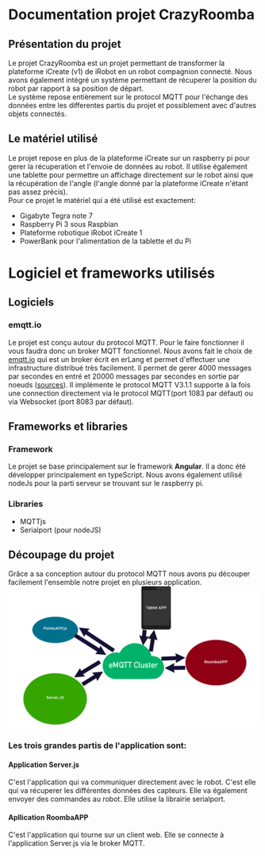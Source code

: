 # Documentation projet CrazyRoomba
## Présentation du projet
Le projet CrazyRoomba est un projet permettant de transformer la plateforme iCreate (v1) de iRobot en un robot compagnion connecté. Nous avons également intégré un système permettant de récuperer la position du robot par rapport à sa position de départ.<br/>
Le système repose entièrement sur le protocol MQTT pour l'échange des données entre les differentes partis du projet et possiblement avec d'autres objets connectés.

## Le matériel utilisé
Le projet repose en plus de la plateforme iCreate sur un raspberry pi pour gerer la récuperation et l'envoie de données au robot. Il utilise également une tablette pour permettre un affichage directement sur le robot ainsi que la récupération de l'angle (l'angle donné par la plateforme iCreate n'étant pas assez précis).<br/>
Pour ce projet le matériel qui a été utilisé est exactement:
<ul>
<li>Gigabyte Tegra note 7</li>
<li>Raspberry Pi 3 sous Raspbian</li>
<li>Plateforme robotique iRobot iCreate 1</li>
<li>PowerBank pour l'alimentation de la tablette et du Pi</li>
</ul>

# Logiciel et frameworks utilisés
## Logiciels
### emqtt.io
Le projet est conçu autour du protocol MQTT. Pour le faire fonctionner il vous faudra donc un broker MQTT fonctionnel. Nous avons fait le choix de <a href="http://emqtt.io/">emqtt.io</a> qui est un broker écrit en erLang et permet d'effectuer une infrastructure distribué très facilement. Il permet de gerer 4000 messages par secondes en entré et 20000 messages par secondes en sortie par noeuds (<a href="https://github.com/emqtt/emqttd/wiki/benchmark-for-0.13.0-release">sources</a>). Il implémente le protocol MQTT V3.1.1 supporte à la fois une connection directement via le protocol MQTT(port 1083 par défaut) ou via Websocket (port 8083 par défaut).

## Frameworks et libraries
### Framework
Le projet se base principalement sur le framework <b>Angular</b>. Il a donc été développer principalement en typeScript. Nous avons également utilisé nodeJs pour la parti serveur se trouvant sur le raspberry pi.
### Libraries
<ul>
<li>MQTTjs</li>
<li>Serialport (pour nodeJS)</li>
</ul>

## Découpage du projet
Grâce a sa conception autour du protocol MQTT nous avons pu découper facilement l'ensemble notre projet en plusieurs application.
<img src="imgdoc/img1.png"/>
### Les trois grandes partis de l'application sont:
#### Application Server.js
C'est l'application qui va communiquer directement avec le robot. C'est elle qui va récuperer les différentes données des capteurs. Elle va également envoyer des commandes au robot. Elle utilise la librairie serialport.

#### Apllication RoombaAPP
C'est l'application qui tourne sur un client web. Elle se connecte à l'application Server.js via le broker MQTT.
